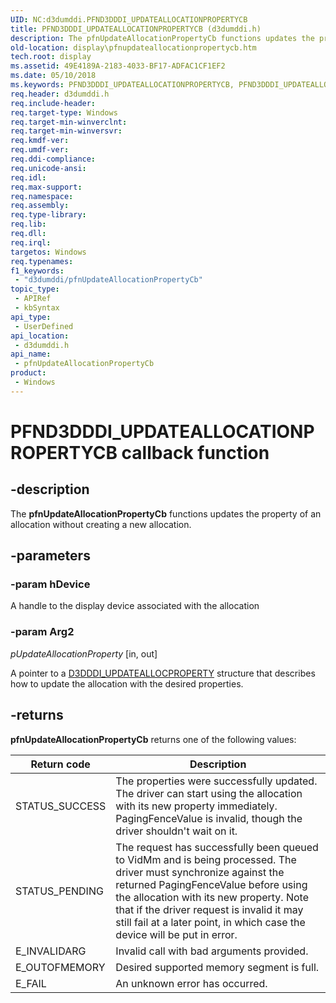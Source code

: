 ```yaml
---
UID: NC:d3dumddi.PFND3DDDI_UPDATEALLOCATIONPROPERTYCB
title: PFND3DDDI_UPDATEALLOCATIONPROPERTYCB (d3dumddi.h)
description: The pfnUpdateAllocationPropertyCb functions updates the property of an allocation without creating a new allocation.
old-location: display\pfnupdateallocationpropertycb.htm
tech.root: display
ms.assetid: 49E4189A-2183-4033-BF17-ADFAC1CF1EF2
ms.date: 05/10/2018
ms.keywords: PFND3DDDI_UPDATEALLOCATIONPROPERTYCB, PFND3DDDI_UPDATEALLOCATIONPROPERTYCB callback, d3dumddi/pfnUpdateAllocationPropertyCb, display.pfnupdateallocationpropertycb, pfnUpdateAllocationPropertyCb, pfnUpdateAllocationPropertyCb callback function [Display Devices]
req.header: d3dumddi.h
req.include-header: 
req.target-type: Windows
req.target-min-winverclnt: 
req.target-min-winversvr: 
req.kmdf-ver: 
req.umdf-ver: 
req.ddi-compliance: 
req.unicode-ansi: 
req.idl: 
req.max-support: 
req.namespace: 
req.assembly: 
req.type-library: 
req.lib: 
req.dll: 
req.irql: 
targetos: Windows
req.typenames: 
f1_keywords:
 - "d3dumddi/pfnUpdateAllocationPropertyCb"
topic_type:
 - APIRef
 - kbSyntax
api_type:
 - UserDefined
api_location:
 - d3dumddi.h
api_name:
 - pfnUpdateAllocationPropertyCb
product:
 - Windows
---
```


# PFND3DDDI_UPDATEALLOCATIONPROPERTYCB callback function

## -description

The <b>pfnUpdateAllocationPropertyCb</b> functions updates the property of an allocation without creating a new allocation.

## -parameters

### -param hDevice

A handle to the display device associated with the allocation

### -param Arg2

*pUpdateAllocationProperty* [in, out]

A pointer to a <a href="https://docs.microsoft.com/windows-hardware/drivers/ddi/d3dukmdt/ns-d3dukmdt-d3dddi_updateallocproperty">D3DDDI_UPDATEALLOCPROPERTY</a> structure that describes how to update the allocation with the desired properties.

## -returns

<b>pfnUpdateAllocationPropertyCb</b> returns one of the following values:

|Return code|Description|
|--- |--- |
|STATUS_SUCCESS|The properties were successfully updated. The driver can start using the allocation with its new property immediately. PagingFenceValue is invalid, though the driver shouldn't wait on it.|
|STATUS_PENDING|The request has successfully been queued to VidMm and is being processed. The driver must synchronize against the returned PagingFenceValue before using the allocation with its new property. Note that if the driver request is invalid it may still fail at a later point, in which case the device will be put in error.|
|E_INVALIDARG|Invalid call with bad arguments provided.|
|E_OUTOFMEMORY|Desired supported memory segment is full.|
|E_FAIL|An unknown error has occurred.|

